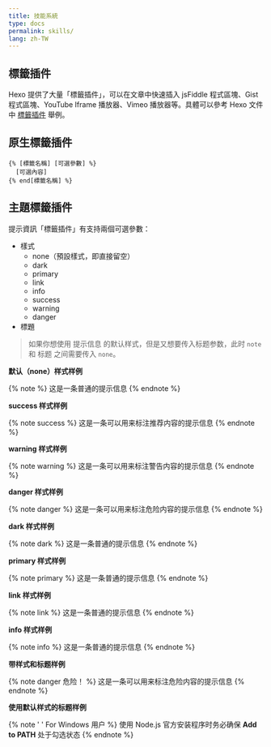 ```yaml
---
title: 技能系統
type: docs
permalink: skills/
lang: zh-TW
---
```


## 標籤插件

Hexo 提供了大量「標籤插件」，可以在文章中快速插入 jsFiddle 程式區塊、Gist 程式區塊、YouTube Iframe 播放器、Vimeo 播放器等。具體可以參考 Hexo 文件中 [標籤插件](https://hexo.io/docs/tag-plugins) 舉例。

## 原生標籤插件

```
{% [標籤名稱] [可選參數] %}
  [可選內容]
{% end[標籤名稱] %}
```

## 主題標籤插件

提示資訊「標籤插件」有支持兩個可選參數：

- 樣式
  - none（預設樣式，即直接留空）
  - dark
  - primary
  - link
  - info
  - success
  - warning
  - danger
- 標題

> 如果你想使用 提示信息 的默认样式，但是又想要传入标题参数，此时 `note` 和 标题 之间需要传入 `none`。

**默认（none）样式样例**

{% note %}
这是一条普通的提示信息
{% endnote %}

**success 样式样例**

{% note success %}
这是一条可以用来标注推荐内容的提示信息
{% endnote %}

**warning 样式样例**

{% note warning %}
这是一条可以用来标注警告内容的提示信息
{% endnote %}

**danger 样式样例**

{% note danger %}
这是一条可以用来标注危险内容的提示信息
{% endnote %}

**dark 样式样例**

{% note dark %}
这是一条普通的提示信息
{% endnote %}

**primary 样式样例**

{% note primary %}
这是一条普通的提示信息
{% endnote %}

**link 样式样例**

{% note link %}
这是一条普通的提示信息
{% endnote %}

**info 样式样例**

{% note info %}
这是一条普通的提示信息
{% endnote %}

**带样式和标题样例**

{% note danger 危险！ %}
这是一条可以用来标注危险内容的提示信息
{% endnote %}

**使用默认样式的标题样例**

{% note ' ' For Windows 用户 %}
使用 Node.js 官方安装程序时务必确保 **Add to PATH** 处于勾选状态
{% endnote %}